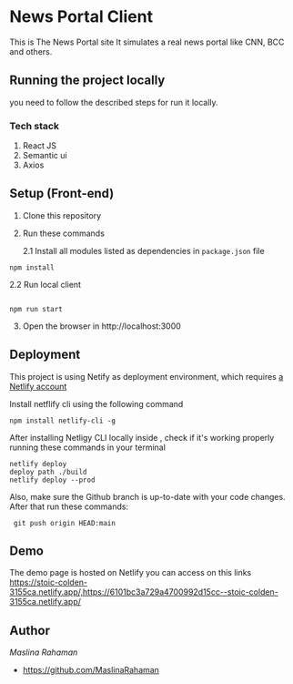 # News Portal Client

This is The News Portal site It simulates a real news portal like CNN, BCC and
others. 

## Running the project locally

 you need to follow the described steps for run it locally.

### Tech stack

1. React JS
2. Semantic ui
3. Axios

## Setup (Front-end)

1. Clone this repository
2. Run these commands

   2.1 Install all modules listed as dependencies in `package.json` file

```
npm install
```

2.2 Run local client

```

npm run start
```

3. Open the browser in http://localhost:3000

## Deployment

This project is using Netify as deployment environment, which requires [a Netlify account](https://app.netlify.com/signup) 

Install netflify cli using the following command

```
npm install netlify-cli -g

```
After installing Netligy CLI  locally inside , check if it's working properly running these commands in your terminal

```
netlify deploy
deploy path ./build
netlify deploy --prod
```

Also, make sure the Github branch is up-to-date with your code changes. After that run these commands:

```
 git push origin HEAD:main

```



## Demo

The demo page is hosted on Netlify you can access on this links https://stoic-colden-3155ca.netlify.app/,https://6101bc3a729a4700992d15cc--stoic-colden-3155ca.netlify.app/


## Author

_Maslina Rahaman_

- <https://github.com/MaslinaRahaman>
